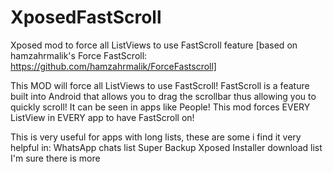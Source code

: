 # XposedFastScroll
Xposed mod to force all ListViews to use FastScroll feature [based on hamzahrmalik's Force FastScroll: https://github.com/hamzahrmalik/ForceFastscroll]

This MOD will force all ListViews to use FastScroll!
FastScroll is a feature built into Android that allows you to drag the scrollbar thus allowing you to quickly scroll!
It can be seen in apps like People!
This mod forces EVERY ListView in EVERY app to have FastScroll on!

This is very useful for apps with long lists, these are some i find it very helpful in:
WhatsApp chats list
Super Backup
Xposed Installer download list
I'm sure there is more
